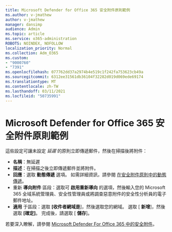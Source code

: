 ```yaml
---
title: Microsoft Defender for Office 365 安全附件原則範例
ms.author: v-jmathew
author: v-jmathew
manager: dansimp
audience: Admin
ms.topic: article
ms.service: o365-administration
ROBOTS: NOINDEX, NOFOLLOW
localization_priority: Normal
ms.collection: Adm_O365
ms.custom:
- "9000760"
- "7391"
ms.openlocfilehash: 077762dd37a2974b4e519c1f242fa753623cb49a
ms.sourcegitcommit: 6312ee31561db36104f32282d019d069ede69174
ms.translationtype: MT
ms.contentlocale: zh-TW
ms.lasthandoff: 03/11/2021
ms.locfileid: "50735991"
---
```

# <a name="example-microsoft-defender-for-office-365-safe-attachment-policy"></a>Microsoft Defender for Office 365 安全附件原則範例

這些設定可讓未設定 *延遲* 的原則立即傳遞郵件，然後在掃描後將附件：

- **名稱**：無延遲
- **描述**：在掃描之後立即傳遞郵件並將附件。
- **回應**：選取 **動態傳遞** 選項。 如需詳細資訊，請參閱 [在安全附件原則中的動態傳遞](https://go.microsoft.com/fwlink/?linkid=2092328)。
- 重新 **導向附件** 區段：選取可 **啟用重新導向** 的選項，然後輸入您的 Microsoft 365 全域系統管理員、安全性管理員或將調查惡意附件的安全性分析員的電子郵件地址。
- **適用** 于區段：選取 **[收件者網域是**]，然後選取您的網域。 選取 [ **新增**]，然後選取 **[確定]**。 完成後，請選取 [ **儲存**]。

若要深入瞭解，請參閱 [Microsoft Defender For Office 365 中的安全附件](https://go.microsoft.com/fwlink/?linkid=2092213)。
